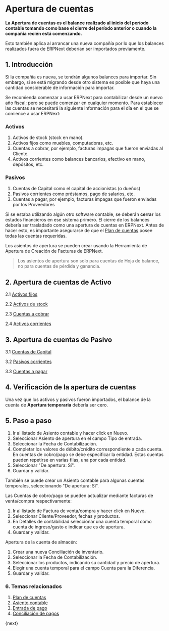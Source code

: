 <!-- add-breadcrumbs -->
# Apertura de cuentas

**La Apertura de cuentas es el balance realizado al inicio del período contable tomando como base el cierre del período anterior o cuando la compañía recién está comenzando.**

Esto también aplica al arrancar una nueva compañía por lo que los balances realizados fuera de ERPNext deberían ser importados previamente.

## 1. Introducción

Si la compañía es nueva, se tendrán algunos balances para importar. Sin embargo, si se está migrando desde otro sistema es posible que haya una cantidad considerable de información para importar.

Se recomienda comenzar a usar ERPNext para contabilizar desde un nuevo año fiscal; pero se puede comenzar en cualquier momento. Para establecer las cuentas se necesitará la siguiente información para el día en el que se comience a usar ERPNext:

### Activos
1. Activos de stock (stock en mano).
1. Activos fijos como muebles, computadoras, etc.
1. Cuentas a cobrar, por ejemplo, facturas impagas que fueron enviadas al Cliente.
1. Activos corrientes como balances bancarios, efectivo en mano, depósitos, etc.

### Pasivos
1. Cuentas de Capital como el capital de accionistas (o dueños)
1. Pasivos corrientes como préstamos, pago de salarios, etc.
1. Cuentas a pagar, por ejemplo, facturas impagas que fueron enviadas por los Proveedores


Si se estaba utilizando algún otro software contable, se deberán **cerrar** los estados financieros en ese sistema primero. El cierre de los balances debería ser trasladado como una apertura de cuentas en ERPNext. Antes de hacer esto, es importante asegurarse de que el [Plan de cuentas](/docs/user/manual/es/accounts/chart-of-accounts) posee todas las cuentas requeridas.

Los asientos de apertura se pueden crear usando la Herramienta de Apertura de Creación de Facturas de ERPNext.

> Los asientos de apertura son solo para cuentas de Hoja de balance, no para cuentas de pérdida y ganancia.

## 2. Apertura de cuentas de Activo

2.1 [Activos fijos](/docs/user/manual/es/accounts/opening-balance/fixed_assets)

2.2 [Activos de stock](/docs/user/manual/es/stock/opening-stock)

2.3 [Cuentas a cobrar](/docs/user/manual/es/accounts/opening-balance/accounts_receivable)

2.4 [Activos corrientes](/docs/user/manual/es/accounts/opening-balance/current_assets)

## 3. Apertura de cuentas de Pasivo

3.1 [Cuentas de Capital](/docs/user/manual/es/accounts/opening-balance/capital_accounts)

3.2 [Pasivos corrientes](/docs/user/manual/es/accounts/opening-balance/current_liabilities)

3.3 [Cuentas a pagar](/docs/user/manual/es/accounts/opening-balance/accounts_payable)

## 4. Verificación de la apertura de cuentas

Una vez que los activos y pasivos fueron importados, el balance de la cuenta de **Apertura temporaria** debería ser cero.

## 5. Paso a paso
1. Ir al listado de Asiento contable y hacer click en Nuevo.
2. Seleccionar Asiento de apertura en el campo Tipo de entrada.
3. Seleccionar la Fecha de Contabilización.
4. Completar los valores de débito/crédito correspondiente a cada cuenta. En cuentas de cobro/pago se debe especificar la entidad. Estas cuentas pueden repetirse en varias filas, una por cada entidad.
5. Seleccionar "De apertura: Sí".
6. Guardar y validar.

También se puede crear un Asiento contable para algunas cuentas temporales, seleccionando "De apertura: Sí".

Las Cuentas de cobro/pago se pueden actualizar mediante facturas de venta/compra respectivamente:
1. Ir al listado de Factura de venta/compra y hacer click en Nuevo.
2. Seleccionar Cliente/Proveedor, fechas y productos.
3. En Detalles de contabilidad seleccionar una cuenta temporal como cuenta de ingreso/gasto e indicar que es de apertura.
4. Guardar y validar.

Apertura de la cuenta de almacén:
1. Crear una nueva Conciliación de inventario.
2. Seleccionar la Fecha de Contabilización.
3. Seleccionar los productos, indicando su cantidad y precio de apertura.
4. Elegir una cuenta temporal para el campo Cuenta para la Diferencia.
5. Guardar y validar.


### 6. Temas relacionados
1. [Plan de cuentas](/docs/user/manual/es/accounts/chart-of-accounts)
1. [Asiento contable](/docs/user/manual/es/accounts/journal-entry)
1. [Entrada de pago](/docs/user/manual/es/accounts/payment-entry)
1. [Conciliación de pagos](/docs/user/manual/es/accounts/payment-reconciliation)

{next}
